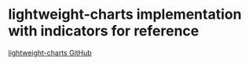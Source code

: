# lightweight-charts implementation with indicators for reference

[lightweight-charts GitHub](https://github.com/tradingview/lightweight-charts)
